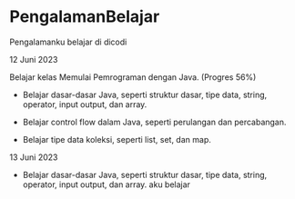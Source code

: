 # PengalamanBelajar
Pengalamanku belajar di dicodi

12 Juni 2023

Belajar kelas Memulai Pemrograman dengan Java. (Progres 56%)

  * Belajar dasar-dasar Java, seperti struktur dasar, tipe data, string, operator, input output, dan array.

  * Belajar control flow dalam Java, seperti perulangan dan percabangan.

  * Belajar tipe data koleksi, seperti list, set, dan map.

13 Juni 2023
  * Belajar dasar-dasar Java, seperti struktur dasar, tipe data, string, operator, input output, dan array.
aku belajar
